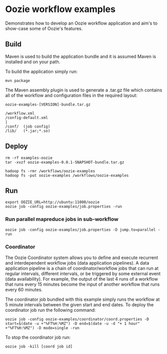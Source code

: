 Oozie workflow examples
=============

Demonstrates how to develop an Oozie workflow application and aim's to show-case some of Oozie's features.


Build
-------------

Maven is used to build the application bundle and it is assumed Maven is installed and on your path.

To build the application simply run:

	mvn package

The Maven assembly plugin is used to generate a .tar.gz file which contains all of the workflow and configuration files in the required layout:	

	oozie-examples-[VERSION]-bundle.tar.gz

	/workflow.xml
	/config-default.xml
	|
	/conf/ 	(job config)
	/lib/ 	(*.jar;*.so)


Deploy
-------------

	rm -rf examples-oozie
	tar -xvzf oozie-examples-0.0.1-SNAPSHOT-bundle.tar.gz

	hadoop fs -rmr /workflows/oozie-examples
	hadoop fs -put oozie-examples /workflows/oozie-examples


Run
-------------

	export OOZIE_URL=http://ubuntu:11000/oozie
	oozie job -config oozie-examples/job.properties -run

### Run parallel mapreduce jobs in sub-workflow

	oozie job -config oozie-examples/job.properties -D jump.to=parallel -run
	
### Coordinator

The Oozie Coordinator system allows you to define and execute recurrent and interdependent workflow jobs (data application pipelines). A data application pipeline is a chain of coordinator/workflow jobs that can run at regular intervals, different intervals, or be triggered by some external event (data availability). For example, the output of the last 4 runs of a workflow that runs every 15 minutes become the input of another workflow that runs every 60 minutes.

The coordinator job bundled with this example simply runs the workflow at 5 minute intervals between the given start and end dates. To deploy the coordinator job run the following command:

	oozie job -config oozie-examples/coordinator/coord.properties -D start=$(date -u +"%FT%H:%MZ") -D end=$(date -u -d "+ 1 hour" +"%FT%H:%MZ") -D mode=single -run

To stop the coordinator job run:

	oozie job -kill [coord job id]
	
	
	
	
